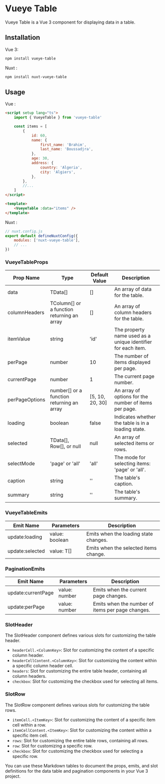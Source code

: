 # Vueye Table

Vueye Table is a Vue 3 component for displaying data in a table.

## Installation

Vue 3:

```bash
npm install vueye-table
```

Nuxt :

```bash
npm install nuxt-vueye-table
```

## Usage

Vue :

```html
<script setup lang="ts">
    import { VueyeTable } from 'vueye-table'

    const items = [
        {
            id: 60,
            name: {
                first_name: 'Brahim',
                last_name: 'Boussadjra',
            },
            age: 30,
            address: {
                country: 'Algeria',
                city: 'Algiers',
            },
        },
        //...
    ]
</script>

<template>
    <VueyeTable :data="items" />
</template>
```

Nuxt :

```js
// nuxt.config.js
export default defineNuxtConfig({
    modules: ['nuxt-vueye-table'],
    // ...
})
```

### VueyeTableProps

| Prop Name | Type | Default Value | Description |
| --- | --- | --- | --- |
| data | TData[] | [] | An array of data for the table. |
| columnHeaders | TColumn[] or a function returning an array | [] | An array of column headers for the table. |
| itemValue | string | 'id' | The property name used as a unique identifier for each item. |
| perPage | number | 10 | The number of items displayed per page. |
| currentPage | number | 1 | The current page number. |
| perPageOptions | number[] or a function returning an array | [5, 10, 20, 30] | An array of options for the number of items per page. |
| loading | boolean | false | Indicates whether the table is in a loading state. |
| selected | TData[], Row[], or null | null | An array of selected items or rows. |
| selectMode | 'page' or 'all' | 'all' | The mode for selecting items: 'page' or 'all'. |
| caption | string | '' | The table's caption. |
| summary | string | '' | The table's summary. |

### VueyeTableEmits

| Emit Name       | Parameters     | Description                           |
| --------------- | -------------- | ------------------------------------- |
| update:loading  | value: boolean | Emits when the loading state changes. |
| update:selected | value: T[]     | Emits when the selected items change. |

### PaginationEmits

| Emit Name          | Parameters    | Description                                      |
| ------------------ | ------------- | ------------------------------------------------ |
| update:currentPage | value: number | Emits when the current page changes.             |
| update:perPage     | value: number | Emits when the number of items per page changes. |

### SlotHeader

The SlotHeader component defines various slots for customizing the table header.

-   `headerCell.<ColumnKey>`: Slot for customizing the content of a specific column header.
-   `headerCellContent.<ColumnKey>`: Slot for customizing the content within a specific column header cell.
-   `headers`: Slot for customizing the entire table header, containing all column headers.
-   `checkbox`: Slot for customizing the checkbox used for selecting all items.

### SlotRow

The SlotRow component defines various slots for customizing the table rows.

-   `itemCell.<ItemKey>`: Slot for customizing the content of a specific item cell within a row.
-   `itemCellContent.<ItemKey>`: Slot for customizing the content within a specific item cell.
-   `rows`: Slot for customizing the entire table rows, containing all rows.
-   `row`: Slot for customizing a specific row.
-   `checkbox`: Slot for customizing the checkbox used for selecting a specific row.

You can use these Markdown tables to document the props, emits, and slot definitions for the data table and pagination components in your Vue 3 project.
